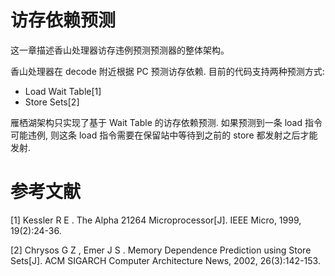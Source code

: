 # 访存依赖预测

这一章描述香山处理器访存违例预测预测器的整体架构。

香山处理器在 decode 附近根据 PC 预测访存依赖. 目前的代码支持两种预测方式: 

* Load Wait Table[1]
* Store Sets[2]

雁栖湖架构只实现了基于 Wait Table 的访存依赖预测. 如果预测到一条 load 指令可能违例, 则这条 load 指令需要在保留站中等待到之前的 store 都发射之后才能发射.

# 参考文献

[1] Kessler R E . The Alpha 21264 Microprocessor[J]. IEEE Micro, 1999, 19(2):24-36.

[2] Chrysos G Z ,  Emer J S . Memory Dependence Prediction using Store Sets[J]. ACM SIGARCH Computer Architecture News, 2002, 26(3):142-153.


